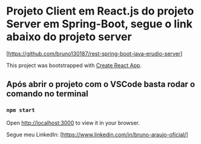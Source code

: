 # Projeto Client em React.js do projeto Server em Spring-Boot, segue o link abaixo do projeto server

[https://github.com/bruno130187/rest-spring-boot-java-erudio-server]

This project was bootstrapped with [Create React App](https://github.com/facebook/create-react-app).

## Após abrir o projeto com o VSCode basta rodar o comando no terminal

### `npm start`

Open [http://localhost:3000](http://localhost:3000) to view it in your browser.

Segue meu LinkedIn: [https://www.linkedin.com/in/bruno-araujo-oficial/]
